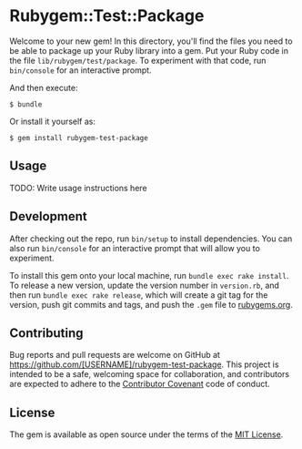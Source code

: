 # Rubygem::Test::Package

Welcome to your new gem! In this directory, you'll find the files you need to be able to package up your Ruby library into a gem. Put your Ruby code in the file `lib/rubygem/test/package`. To experiment with that code, run `bin/console` for an interactive prompt.


And then execute:

    $ bundle

Or install it yourself as:

    $ gem install rubygem-test-package

## Usage

TODO: Write usage instructions here

## Development

After checking out the repo, run `bin/setup` to install dependencies. You can also run `bin/console` for an interactive prompt that will allow you to experiment.

To install this gem onto your local machine, run `bundle exec rake install`. To release a new version, update the version number in `version.rb`, and then run `bundle exec rake release`, which will create a git tag for the version, push git commits and tags, and push the `.gem` file to [rubygems.org](https://rubygems.org).

## Contributing

Bug reports and pull requests are welcome on GitHub at https://github.com/[USERNAME]/rubygem-test-package. This project is intended to be a safe, welcoming space for collaboration, and contributors are expected to adhere to the [Contributor Covenant](http://contributor-covenant.org) code of conduct.


## License

The gem is available as open source under the terms of the [MIT License](http://opensource.org/licenses/MIT).
